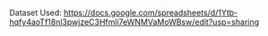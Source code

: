 Dataset Used: https://docs.google.com/spreadsheets/d/1Ytb-hqfy4aoTf18nl3pwjzeC3Hfmli7eWNMVaMoWBsw/edit?usp=sharing
